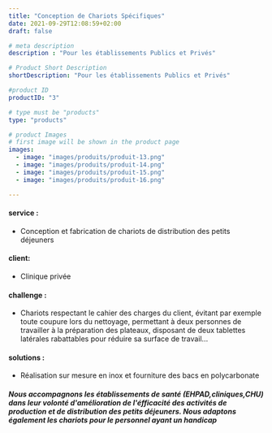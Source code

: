 ```yaml
---
title: "Conception de Chariots Spécifiques"
date: 2021-09-29T12:08:59+02:00
draft: false

# meta description
description : "Pour les établissements Publics et Privés"

# Product Short Description
shortDescription: "Pour les établissements Publics et Privés"

#product ID
productID: "3"

# type must be "products"
type: "products"

# product Images
# first image will be shown in the product page
images:
  - image: "images/produits/produit-13.png"
  - image: "images/produits/produit-14.png"
  - image: "images/produits/produit-15.png"
  - image: "images/produits/produit-16.png"

---
```


#### service :
* Conception et fabrication de chariots de distribution des petits déjeuners  
#### client: 
* Clinique privée 
#### challenge :
* Chariots respectant le cahier des charges du client, évitant par exemple toute coupure lors du nettoyage, permettant à deux personnes de travailler à la préparation des plateaux, disposant de deux tablettes latérales rabattables pour réduire sa surface de travail...
#### solutions : 
* Réalisation sur mesure en inox et fourniture des bacs en polycarbonate

##### Nous accompagnons les établissements de santé (EHPAD,cliniques,CHU) dans leur volonté d'amélioration de l'éfficacité des activités de production et de distribution des petits déjeuners. Nous adaptons également les chariots pour le personnel ayant un handicap
